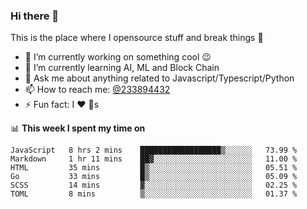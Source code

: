 ### Hi there 👋

<!--
**a233894432/a233894432** is a ✨ _special_ ✨ repository because its `README.md` (this file) appears on your GitHub profile.

Here are some ideas to get you started:

- 🔭 I’m currently working on ...
- 🌱 I’m currently learning ...
- 👯 I’m looking to collaborate on ...
- 🤔 I’m looking for help with ...
- 💬 Ask me about ...
- 📫 How to reach me: ...
- 😄 Pronouns: ...
- ⚡ Fun fact: ...
-->
 
 
This is the place where I opensource stuff and break things :rofl:

- 🔭 I’m currently working on something cool :wink:
- 🌱 I’m currently learning AI, ML and Block Chain
- 💬 Ask me about anything related to Javascript/Typescript/Python
- 📫 How to reach me: [@233894432](https://twitter.com/233894432)
- ⚡ Fun fact: I :heart: :dog:s

📊 **This week I spent my time on**
<!--START_SECTION:waka-->

```text
JavaScript   8 hrs 2 mins    ██████████████████▒░░░░░░   73.99 %
Markdown     1 hr 11 mins    ██▓░░░░░░░░░░░░░░░░░░░░░░   11.00 %
HTML         35 mins         █▒░░░░░░░░░░░░░░░░░░░░░░░   05.51 %
Go           33 mins         █▒░░░░░░░░░░░░░░░░░░░░░░░   05.09 %
SCSS         14 mins         ▓░░░░░░░░░░░░░░░░░░░░░░░░   02.25 %
TOML         8 mins          ▒░░░░░░░░░░░░░░░░░░░░░░░░   01.37 %
```

<!--END_SECTION:waka-->
